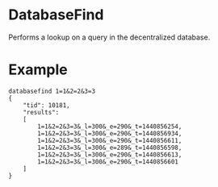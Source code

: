 # DatabaseFind

Performs a lookup on a query in the decentralized database.

# Example

```
databasefind 1=1&2=2&3=3
{
    "tid": 10181,
    "results":
    [
        1=1&2=2&3=3&_l=300&_e=290&_t=1440856254,
        1=1&2=2&3=3&_l=300&_e=290&_t=1440856934,
        1=1&2=2&3=3&_l=300&_e=290&_t=1440856611,
        1=1&2=2&3=3&_l=300&_e=289&_t=1440856598,
        1=1&2=2&3=3&_l=300&_e=290&_t=1440856613,
        1=1&2=2&3=3&_l=300&_e=290&_t=1440856601
    ]
}
```
